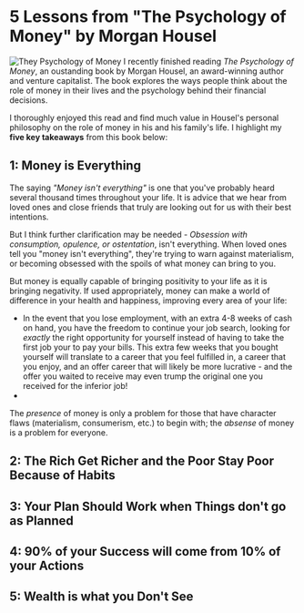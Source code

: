 # 5 Lessons from "The Psychology of Money" by Morgan Housel
![They Psychology of Money](https://i.imgur.com/mQg0Ote.png)
I recently finished reading *The Psychology of Money*, an oustanding book by Morgan Housel, an award-winning author and venture capitalist. The book explores the ways people think about the role of money in their lives and the psychology behind their financial decisions.

I thoroughly enjoyed this read and find much value in Housel's personal philosophy on the role of money in his and his family's life. I highlight my **five key takeaways** from this book below:

## 1: Money is Everything
The saying *"Money isn't everything"* is one that you've probably heard several thousand times throughout your life. It is advice that we hear from loved ones and close friends that truly are looking out for us with their best intentions. 

But I think further clarification may be needed - *Obsession with consumption, opulence, or ostentation*, isn't everything. When loved ones tell you "money isn't everything", they're trying to warn against materialism, or becoming obsessed with the spoils of what money can bring to you.

But money is equally capable of bringing positivity to your life as it is bringing negativity. If used appropriately, money can make a world of difference in your health and happiness, improving every area of your life:
- In the event that you lose employment, with an extra 4-8 weeks of cash on hand, you have the freedom to continue your job search, looking for *exactly* the right opportunity for yourself instead of having to take the first job your to pay your bills. This extra few weeks that you bought yourself will translate to a career that you feel fulfilled in, a career that you enjoy, and an offer career that will likely be more lucrative - and the offer you waited to receive may even trump the original one you received for the inferior job!
- 

The *presence* of money is only a problem for those that have character flaws (materialism, consumerism, etc.) to begin with; the *absense* of money is a problem for everyone. 

## 2: The Rich Get Richer and the Poor Stay Poor Because of Habits

## 3: Your Plan Should Work when Things don't go as Planned

## 4: 90% of your Success will come from 10% of your Actions

## 5: Wealth is what you Don't See